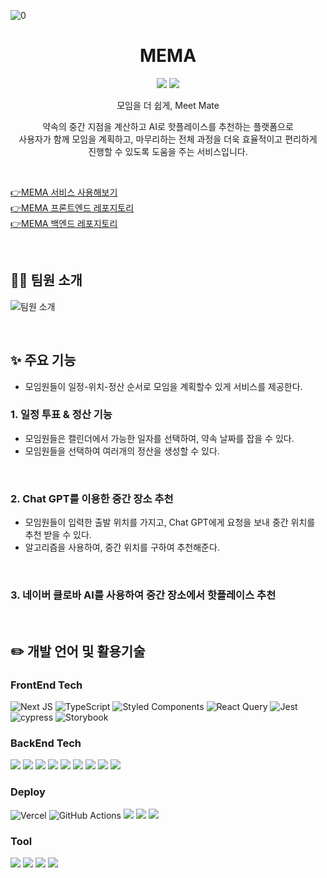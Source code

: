 ![0](https://github.com/user-attachments/assets/d3bebe0e-2916-492a-ba2f-7b37f19ec9ed)


<h1 align="middle">MEMA</h1>
<p align="center">
<img src="https://img.shields.io/badge/version-0.1.0-blue.svg?cacheSeconds=2592000" />
  <img src="https://img.shields.io/badge/swyp-7th-lightblue.svg?cacheSeconds=2592000" />
</p>
<p align="middle">모임을 더 쉽게, Meet Mate</p>
<p align="middle">
약속의 중간 지점을 계산하고 AI로 핫플레이스를 추천하는 플랫폼으로<br/>
  사용자가 함께 모임을 계획하고, 마무리하는 전체 과정을 더욱 효율적이고 편리하게 <br/>
  진행할 수 있도록 도움을 주는 서비스입니다.
</p>

 <br/>

<a href="https://meet-mate-mema.vercel.app/" target="_blank">👉MEMA 서비스 사용해보기</a> <br/>
<a href="https://github.com/swyp-mema/mema-client" target="_blank">👉MEMA 프론트엔드 레포지토리</a> <br/>
<a href="https://github.com/swyp-mema/mema-server" target="_blank">👉MEMA 백엔드 레포지토리</a> <br/>

 <br/>
 
## 🧑‍💻 팀원 소개

![팀원 소개](https://github.com/user-attachments/assets/9a5a7b60-10f0-47a2-bc9f-9c74ae6ef26f)



<br />

## ✨ 주요 기능

- 모임원들이 일정-위치-정산 순서로 모임을 계획할수 있게 서비스를 제공한다.
  
### 1. 일정 투표 & 정산 기능
- 모임원들은 캘린더에서 가능한 일자를 선택하여, 약속 날짜를 잡을 수 있다.
- 모임원들을 선택하여 여러개의 정산을 생성할 수 있다.

<br />

### 2. Chat GPT를 이용한 중간 장소 추천
- 모임원들이 입력한 출발 위치를 가지고, Chat GPT에게 요청을 보내 중간 위치를 추천 받을 수 있다.
- 알고리즘을 사용하여, 중간 위치를 구하여 추천해준다. 

 <br />

### 3. 네이버 클로바 AI를 사용하여 중간 장소에서 핫플레이스 추천 

<br />

 ## ✏️ 개발 언어 및 활용기술

<!-- 요 링크에서 따오면 좋을 듯! https://github.com/Ileriayo/markdown-badges --> 
### FrontEnd Tech
![Next JS](https://img.shields.io/badge/Next-black?style=for-the-badge&logo=next.js&logoColor=white) ![TypeScript](https://img.shields.io/badge/typescript-%23007ACC.svg?style=for-the-badge&logo=typescript&logoColor=white) ![Styled Components](https://img.shields.io/badge/styled--components-DB7093?style=for-the-badge&logo=styled-components&logoColor=white) ![React Query](https://img.shields.io/badge/-React%20Query-FF4154?style=for-the-badge&logo=react%20query&logoColor=white) ![Jest](https://img.shields.io/badge/-jest-%23C21325?style=for-the-badge&logo=jest&logoColor=white) ![cypress](https://img.shields.io/badge/-cypress-%23E5E5E5?style=for-the-badge&logo=cypress&logoColor=058a5e) ![Storybook](https://img.shields.io/badge/-Storybook-FF4785?style=for-the-badge&logo=storybook&logoColor=white) 

### BackEnd Tech

<img src="https://img.shields.io/badge/Spring Boot-6DB33F?style=for-the-badge&logo=SpringBoot&logoColor=white"/> <img src="https://img.shields.io/badge/Gradle-02303A?style=for-the-badge&logo=Gradle&logoColor=white"/> <img src="https://img.shields.io/badge/Spring Data Jpa-0078D4?style=for-the-badge&logo=&logoColor=white"/>
<img src="https://img.shields.io/badge/Spring Security-6DB33F ?style=for-the-badge&logo=SpringSecurity&logoColor=white"/> <img src="https://img.shields.io/badge/JWT-6DB33F?style=for-the-badge&logo=JsonWebTokens&logoColor=white"/> <img src="https://img.shields.io/badge/OAuth2.0-EB5424?style=for-the-badge&logo=&logoColor=white"/> <img src="https://img.shields.io/badge/MySQL-2AB1AC?style=for-the-badge&logo=MySQL&logoColor=white"/> <img src="https://img.shields.io/badge/Swagger-85EA2D?style=for-the-badge&logo=Swagger&logoColor=white"/>
<img src="https://img.shields.io/badge/chatGPT-74aa9c?style=for-the-badge&logo=openai&logoColor=white"/>
### Deploy
![Vercel](https://img.shields.io/badge/vercel-%23000000.svg?style=for-the-badge&logo=vercel&logoColor=white) ![GitHub Actions](https://img.shields.io/badge/github%20actions-%232671E5.svg?style=for-the-badge&logo=githubactions&logoColor=white) 
<img src="https://img.shields.io/badge/Docker-%230db7ed.svg?style=for-the-badge&logo=Docker&logoColor=white"/> <img src="https://img.shields.io/badge/Nginx-009639?style=for-the-badge&logo=Nginx&logoColor=white"/> 
<img src="https://img.shields.io/badge/jenkins-%232C5263.svg?style=for-the-badge&logo=jenkins&logoColor=white"/>
### Tool

<img src="https://img.shields.io/badge/IntelliJ IDEA-000000?style=for-the-badge&logo=intellijIdea&logoColor=white"/> <img src="https://img.shields.io/badge/Github-181717?style=for-the-badge&logo=Github&logoColor=white"/> <img src="https://img.shields.io/badge/Notion-000000?style=for-the-badge&logo=notion&logoColor=white"/> <img src="https://img.shields.io/badge/Slack-4A154B?style=for-the-badge&logo=Slack&logoColor=white"/>
